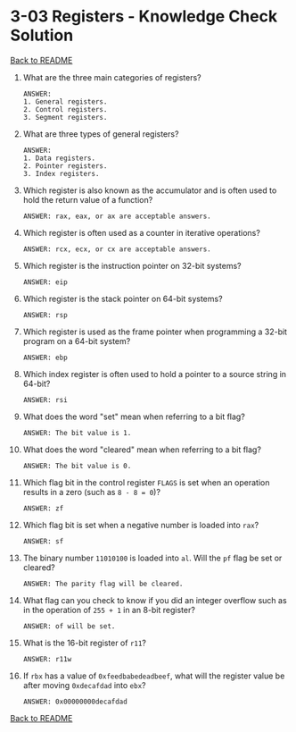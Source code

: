 
# 3-03 Registers - Knowledge Check Solution

[Back to README](README.md)

1. What are the three main categories of registers?
    ```
    ANSWER: 
    1. General registers.
    2. Control registers.
    3. Segment registers.
    ```

2. What are three types of general registers?
    ```
    ANSWER: 
    1. Data registers.
    2. Pointer registers.
    3. Index registers.
    ```

3. Which register is also known as the accumulator and is often used to hold 
the return value of a function?
    ```
    ANSWER: rax, eax, or ax are acceptable answers.
    ```

4. Which register is often used as a counter in iterative operations?
    ```
    ANSWER: rcx, ecx, or cx are acceptable answers.
    ```

5. Which register is the instruction pointer on 32-bit systems?
    ```
    ANSWER: eip
    ```

6. Which register is the stack pointer on 64-bit systems?
    ```
    ANSWER: rsp
    ```

7. Which register is used as the frame pointer when programming a 32-bit 
program on a 64-bit system?
    ```
    ANSWER: ebp
    ```

8. Which index register is often used to hold a pointer to a source string in 
64-bit?
    ```
    ANSWER: rsi
    ```

9. What does the word "set" mean when referring to a bit flag?
    ```
    ANSWER: The bit value is 1.
    ```

10. What does the word "cleared" mean when referring to a bit flag?
    ```
    ANSWER: The bit value is 0.
    ```

11. Which flag bit in the control register `FLAGS` is set when an operation 
results in a zero (such as `8 - 8 = 0`)?
    ```
    ANSWER: zf
    ```

12. Which flag bit is set when a negative number is loaded into `rax`?
    ```
    ANSWER: sf
    ```

13. The binary number `11010100` is loaded into `al`. Will the `pf` flag be set 
or cleared?
    ```
    ANSWER: The parity flag will be cleared.
    ```

14. What flag can you check to know if you did an integer overflow such as in 
the operation of `255 + 1` in an 8-bit register?
    ```
    ANSWER: of will be set.
    ```

15. What is the 16-bit register of `r11`?
    ```
    ANSWER: r11w
    ```

16. If `rbx` has a value of `0xfeedbabedeadbeef`, what will the register value 
be after moving `0xdecafdad` into `ebx`?
    ```
    ANSWER: 0x00000000decafdad
    ```

[Back to README](README.md)


<!--- End of file. --->
